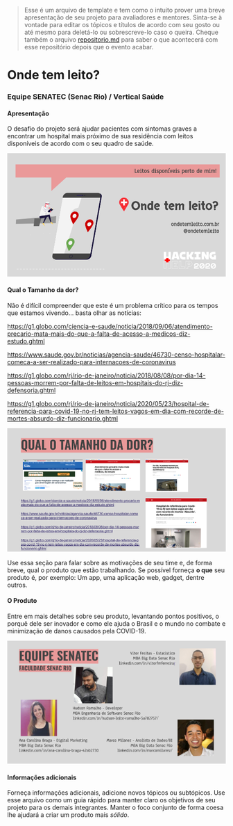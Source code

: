 >Esse é um arquivo de template e tem como o intuito prover uma breve apresentação de seu projeto para avaliadores e mentores. Sinta-se à vontade para editar os tópicos e títulos de acordo com seu gosto ou até mesmo para deletá-lo ou sobrescreve-lo caso o queira. Cheque também o arquivo [repositorio.md](https://github.com/hackingrio/template/blob/master/repositorio.md) para saber o que acontecerá com esse repositório depois que o evento acabar.

# Onde tem leito?
### Equipe SENATEC (Senac Rio) / Vertical Saúde

#### Apresentação 

O desafio do projeto será ajudar pacientes com sintomas graves a encontrar um hospital mais próximo de sua residência com leitos disponíveis de acordo com o seu quadro de saúde.

![ondetemleito_front](/ondetemleito_front.png)



#### Qual o Tamanho da dor?

Não é difícil compreender que este é um problema crítico para os tempos que estamos vivendo... basta olhar as notícias:

https://g1.globo.com/ciencia-e-saude/noticia/2018/09/06/atendimento-precario-mata-mais-do-que-a-falta-de-acesso-a-medicos-diz-estudo.ghtml

https://www.saude.gov.br/noticias/agencia-saude/46730-censo-hospitalar-comeca-a-ser-realizado-para-internacoes-de-coronavirus

https://g1.globo.com/rj/rio-de-janeiro/noticia/2018/08/08/por-dia-14-pessoas-morrem-por-falta-de-leitos-em-hospitais-do-rj-diz-defensoria.ghtml

https://g1.globo.com/rj/rio-de-janeiro/noticia/2020/05/23/hospital-de-referencia-para-covid-19-no-rj-tem-leitos-vagos-em-dia-com-recorde-de-mortes-absurdo-diz-funcionario.ghtml

![ondetemleito_tamanhodor](/ondetemleito_tamanhodor.png)



Use essa seção para falar sobre as motivações de seu time e, de forma breve, qual o produto que estão trabalhando. Se possível forneça **o que** seu produto é, por exemplo: Um app, uma aplicação web, gadget, dentre outros.

#### O Produto

Entre em mais detalhes sobre seu produto, levantando pontos positivos, o porquê dele ser inovador e como ele ajuda o Brasil e o mundo no combate e minimização de danos causados pela COVID-19.

![ondetemleito_team_med](/ondetemleito_team_med.png)

#### Informações adicionais 

Forneça informações adicionais, adicione novos tópicos ou subtópicos. Use esse arquivo como um guia rápido para manter claro os objetivos de seu projeto para os demais integrantes. Manter o foco conjunto de forma coesa lhe ajudará a criar um produto mais *sólido*.
